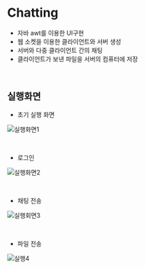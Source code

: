 # Chatting
- 자바 awt를 이용한 UI구현
- 웹 소켓을 이용한 클라이언트와 서버 생성
- 서버와 다중 클라이언트 간의 채팅
- 클라이언트가 보낸 파일을 서버의 컴퓨터에 저장

<br>

## 실행화면
- 초기 실행 화면
  
![실행화면1](https://github.com/JongsikLEE01/college_study/assets/137877490/bdb5fd6a-14f2-421d-a855-c2de0e3293cb)

<br>

- 로그인
  
![실행화면2](https://github.com/JongsikLEE01/college_study/assets/137877490/fd6b37f6-0404-4cca-9da6-fbf7760a8cdf)

<br>

- 채팅 전송
  
![실행회면3](https://github.com/JongsikLEE01/college_study/assets/137877490/1ec1bd07-b2f0-41b1-bebe-c6a066a24bb1)

<br>

- 파일 전송
  
![실행4](https://github.com/JongsikLEE01/college_study/assets/137877490/8d4575b9-1301-44d0-a7bf-13f52ac97cb4)

